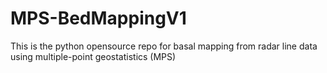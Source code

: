 # MPS-BedMappingV1
This is the python opensource repo for basal mapping from radar line data using multiple-point geostatistics (MPS)
